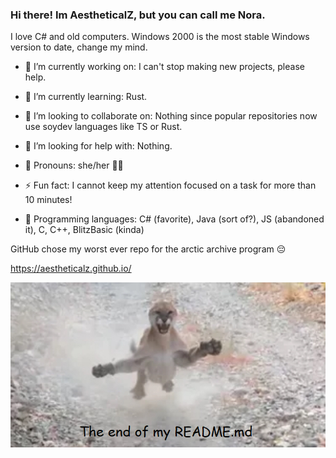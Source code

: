 ### Hi there! Im AestheticalZ, but you can call me Nora.

I love C# and old computers. Windows 2000 is the most stable Windows version to date, change my mind.

- 🔭 I’m currently working on:
I can't stop making new projects, please help.

- 🌱 I’m currently learning:
Rust.

- 👯 I’m looking to collaborate on:
Nothing since popular repositories now use soydev languages like TS or Rust.

- 🤔 I’m looking for help with:
Nothing.

- 🚻 Pronouns:
she/her 🏳️‍⚧️

- ⚡ Fun fact:
I cannot keep my attention focused on a task for more than 10 minutes!

- 💾 Programming languages:
C# (favorite), Java (sort of?), JS (abandoned it), C, C++, BlitzBasic (kinda)

GitHub chose my worst ever repo for the arctic archive program 😔

https://aestheticalz.github.io/

![plinkna](PLINKNAEND.PNG)
